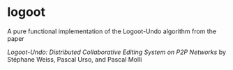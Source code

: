 # logoot

A pure functional implementation of the Logoot-Undo algorithm from the paper

_Logoot-Undo: Distributed Collaborative Editing System on P2P Networks_ by
Stéphane Weiss, Pascal Urso, and Pascal Molli